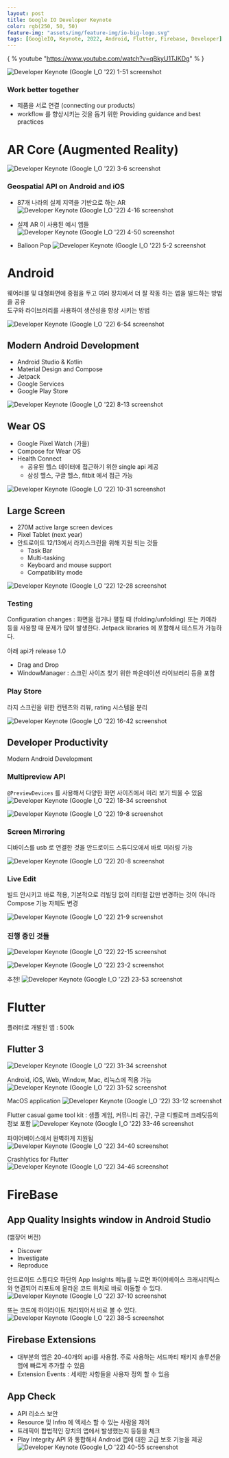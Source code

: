 ```yaml
---
layout: post
title: Google IO Developer Keynote
color: rgb(250, 50, 50)
feature-img: "assets/img/feature-img/io-big-logo.svg"
tags: [GoogleIO, Keynote, 2022, Android, Flutter, Firebase, Developer]
---
```


{ % youtube "https://www.youtube.com/watch?v=qBkyU1TJKDg" % }


![Developer Keynote (Google I_O '22) 1-51 screenshot](https://user-images.githubusercontent.com/360685/169647324-cd546bc8-11a1-4dba-97a5-63f5056778ad.png)

### Work better together 
 - 제품을 서로 연결 (connecting our products) 
 - workflow 를 향상시키는 것을 돕기 위한 Providing guidance and best practices 

# AR Core (Augmented Reality)

![Developer Keynote (Google I_O '22) 3-6 screenshot](https://user-images.githubusercontent.com/360685/169647665-ea39e6c0-c37a-44f8-80b2-fe1a365d0ca6.png)

### Geospatial API on Android and iOS
- 87개 나라의 실제 지역을 기반으로 하는 AR
![Developer Keynote (Google I_O '22) 4-16 screenshot](https://user-images.githubusercontent.com/360685/169648123-8355c652-df50-4f7f-b039-9f01d56292d6.png)

- 실제 AR 이 사용된 예시 앱들 
![Developer Keynote (Google I_O '22) 4-50 screenshot](https://user-images.githubusercontent.com/360685/169648144-010c04b8-4492-4991-8b8b-6e117caa74d9.png)

- Balloon Pop
![Developer Keynote (Google I_O '22) 5-2 screenshot](https://user-images.githubusercontent.com/360685/169648167-29e1b075-252c-4223-9dfa-d9247067d656.png)

# Android 
웨어러블 및 대형화면에 중점을 두고 여러 장치에서 더 잘 작동 하는 앱을 빌드하는 방법을 공유  
도구와 라이브러리를 사용하여 생산성을 향상 시키는 방법 

![Developer Keynote (Google I_O '22) 6-54 screenshot](https://user-images.githubusercontent.com/360685/169648175-a4f06b36-e981-4fd3-b78f-4a0fcf180bc8.png)

## Modern Android Development 
- Android Studio & Kotlin
- Material Design and Compose 
- Jetpack 
- Google Services
- Google Play Store 

![Developer Keynote (Google I_O '22) 8-13 screenshot](https://user-images.githubusercontent.com/360685/169648244-b09196f1-9c90-4bee-b255-15b7bad4013e.png)

## Wear OS 
- Google Pixel Watch (가을)
- Compose for Wear OS 
- Health Connect
    - 공유된 헬스 데이터에 접근하기 위한 single api 제공 
    - 삼성 헬스, 구글 헬스, fitbit 에서 접근 가능 

![Developer Keynote (Google I_O '22) 10-31 screenshot](https://user-images.githubusercontent.com/360685/169648495-36ff69ce-52f2-42ba-9dd7-2192f0f39a41.png)

## Large Screen 
- 270M active large screen devices 
- Pixel Tablet (next year) 
- 안드로이드 12/13에서 라지스크린을 위해 지원 되는 것들
    - Task Bar
    - Multi-tasking
    - Keyboard and mouse support
    - Compatibility mode

![Developer Keynote (Google I_O '22) 12-28 screenshot](https://user-images.githubusercontent.com/360685/169648532-faaf8850-b911-48d7-b586-14ba0f35d1af.png)

### Testing 
Configuration changes : 화면을 접거나 펼칠 때 (folding/unfolding) 또는 카메라 등을 사용할 때 문제가 많이 발생한다. Jetpack libraries 에 포함해서 테스트가 가능하다. 

아래 api가 release 1.0  
- Drag and Drop 
- WindowManager : 스크린 사이즈 찾기 위한 파운데이션 라이브러리 등을 포함

### Play Store
라지 스크린을 위한 컨텐츠와 리뷰, rating 시스템을 분리 

![Developer Keynote (Google I_O '22) 16-42 screenshot](https://user-images.githubusercontent.com/360685/169648838-f01b47ff-00ab-4794-8312-1afe31d5def3.png)

## Developer Productivity
Modern Android Development 

### Multipreview API 
`@PreviewDevices` 를 사용해서 다양한 화면 사이즈에서 미리 보기 띄울 수 있음
![Developer Keynote (Google I_O '22) 18-34 screenshot](https://user-images.githubusercontent.com/360685/169648860-5e2e53e8-b34f-4279-8dec-338cd1c9a854.png)

![Developer Keynote (Google I_O '22) 19-8 screenshot](https://user-images.githubusercontent.com/360685/169648939-8443182a-6aeb-42b7-b4c9-5e41ad742b49.png)

### Screen Mirroring
디바이스를 usb 로 연결한 것을 안드로이드 스튜디오에서 바로 미러링 가능

![Developer Keynote (Google I_O '22) 20-8 screenshot](https://user-images.githubusercontent.com/360685/169648968-15ddae00-af17-41b9-9825-8159d9d4c714.png)

### Live Edit
빌드 안시키고 바로 적용, 기본적으로 리빌딩 없이 리터럴 값만 변경하는 것이 아니라 Compose 기능 자체도 변경

![Developer Keynote (Google I_O '22) 21-9 screenshot](https://user-images.githubusercontent.com/360685/169649020-232cc4bf-ab35-4cb2-9614-829aa3c09277.png)

### 진행 중인 것들 

![Developer Keynote (Google I_O '22) 22-15 screenshot](https://user-images.githubusercontent.com/360685/169649198-b8bde46b-35d6-4e4a-b8ad-cf044da5139b.png)

![Developer Keynote (Google I_O '22) 23-2 screenshot](https://user-images.githubusercontent.com/360685/169649046-4a7e9de7-d833-4931-8257-6f3300ec4c5c.png)

추천! 
![Developer Keynote (Google I_O '22) 23-53 screenshot](https://user-images.githubusercontent.com/360685/169649078-19e2ab9d-baab-41ee-b36e-6ff47b79edcd.png)

# Flutter 
플러터로 개발된 앱 : 500k

## Flutter 3
![Developer Keynote (Google I_O '22) 31-34 screenshot](https://user-images.githubusercontent.com/360685/169649115-0c292574-393b-4553-bb43-3962063ee4a3.png)

Android, iOS, Web, Window, Mac, 리눅스에 적용 가능 
![Developer Keynote (Google I_O '22) 31-52 screenshot](https://user-images.githubusercontent.com/360685/169649259-88782a6a-49b7-4039-b941-49169a8d8483.png)


MacOS application
![Developer Keynote (Google I_O '22) 33-12 screenshot](https://user-images.githubusercontent.com/360685/169649274-40d9f7a4-c30b-4b70-8d4e-fc8eaace2acf.png)

Flutter casual game tool kit : 샘플 게임, 커뮤니티 공간, 구글 디벨로퍼 크레딧등의 정보 포함 
![Developer Keynote (Google I_O '22) 33-46 screenshot](https://user-images.githubusercontent.com/360685/169649296-45947522-f231-4d3c-bb40-d2ce6584d6b9.png)

파이어베이스에서 완벽하게 지원됨 
![Developer Keynote (Google I_O '22) 34-40 screenshot](https://user-images.githubusercontent.com/360685/169649348-7b9e45eb-2c63-4a41-9a2c-fdcf8a83a24e.png)

Crashlytics for Flutter
![Developer Keynote (Google I_O '22) 34-46 screenshot](https://user-images.githubusercontent.com/360685/169649372-4063444d-d60a-4cd0-9b6d-c9a8c7670a5b.png)


# FireBase

## App Quality Insights window in Android Studio 
(뱀장어 버전)
- Discover
- Investigate
- Reproduce 

안드로이드 스튜디오 하단의 App Insights 메뉴를 누르면 파이어베이스  크래시리틱스와 연결되어 리포트에 올라온 코드 위치로 바로 이동할 수 있다.  
![Developer Keynote (Google I_O '22) 37-10 screenshot](https://user-images.githubusercontent.com/360685/169649392-586f268e-41dc-470c-a3d3-4bb0dc0c7c10.png)

또는 코드에 하이라이트 처리되어서 바로 볼 수 있다. 
![Developer Keynote (Google I_O '22) 38-5 screenshot](https://user-images.githubusercontent.com/360685/169649449-ec3bbd06-9684-431d-86f1-78aaadbfb856.png)

## Firebase Extensions 
- 대부분의 앱은 20-40개의 api를 사용함. 주로 사용하는 서드파티 패키지 솔루션을 앱에 빠르게 추가할 수 있음 
- Extension Events : 세세한 사항들을 사용자 정의 할 수 있음 

## App Check
- API 리소스 보안 
- Resource 및 Infro 에 엑세스 할 수 있는 사람을 제어 
- 트레픽이 합법적인 장치의 앱에서 발생했는지 등등을 체크
- Play Integrity API 와 통합해서 Android 앱에 대한 고급 보호 기능을 제공 
![Developer Keynote (Google I_O '22) 40-55 screenshot](https://user-images.githubusercontent.com/360685/169649515-840d994a-38a1-45e4-9e1a-45c2f547827c.png)
